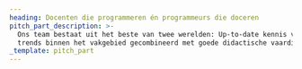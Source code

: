 ```yaml
---
heading: Docenten die programmeren én programmeurs die doceren
pitch_part_description: >-
  Ons team bestaat uit het beste van twee werelden: Up-to-date kennis van de
  trends binnen het vakgebied gecombineerd met goede didactische vaardigheden. 
_template: pitch_part
---
```


